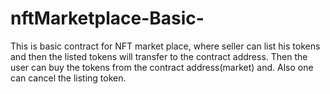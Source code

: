# nftMarketplace-Basic-
This is basic contract for NFT market place, where seller can list his tokens and then the listed tokens will transfer to the contract address. Then the user can buy the tokens from the contract address(market) and. Also one can cancel the listing token. 
